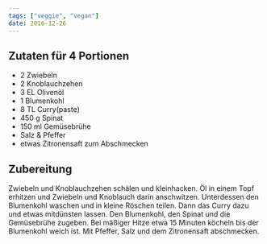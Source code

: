 ```yaml
---
tags: ["veggie", "vegan"]
date: 2016-12-26
---
```


## Zutaten für 4 Portionen
- 2 Zwiebeln
- 2 Knoblauchzehen
- 3 EL Olivenöl
- 1 Blumenkohl
- 8 TL Curry(paste)
- 450 g Spinat
- 150 ml Gemüsebrühe
- Salz & Pfeffer
- etwas Zitronensaft zum Abschmecken

## Zubereitung
Zwiebeln und Knoblauchzehen schälen und kleinhacken. Öl in einem Topf erhitzen und Zwiebeln und Knoblauch darin anschwitzen.
Unterdessen den Blumenkohl waschen und in kleine Röschen teilen.
Dann das Curry dazu und etwas mitdünsten lassen. Den Blumenkohl, den Spinat und die Gemüsebrühe zugeben. Bei mäßiger Hitze etwa 15 Minuten köcheln bis der Blumenkohl weich ist.
Mit Pfeffer, Salz und dem Zitronensaft abschmecken.

